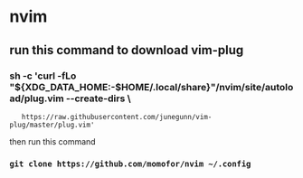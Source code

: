 # nvim
## run this command to download vim-plug 
### sh -c 'curl -fLo "${XDG_DATA_HOME:-$HOME/.local/share}"/nvim/site/autoload/plug.vim --create-dirs \
       https://raw.githubusercontent.com/junegunn/vim-plug/master/plug.vim'
then run this command 
### `git clone https://github.com/momofor/nvim ~/.config`
      
